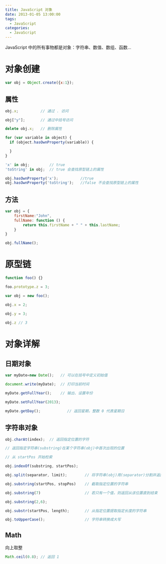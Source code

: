 ```yaml
---
title: JavaScript 对象
date: 2013-01-05 13:00:00
tags:
  - JavaScript
categories:
  - JavaScript
---
```


JavaScript 中的所有事物都是对象：字符串、数值、数组、函数...

<!--more-->

# 对象创建

```js
var obj = Object.create({x:1});
```

## 属性

```js
obj.x;          // 通过 . 访问

obj["y"];       // 通过中括号访问

delete obj.x;   // 删除属性

for (var variable in object) {
  if (object.hasOwnProperty(variable)) {

  }
}

'x' in obj;         // true
'toString' in obj;  // true 会查找原型链上的属性

obj.hasOwnProperty('x');          //true
obj.hasOwnProperty('toString');   //false 不会查找原型链上的属性
```

## 方法

```js
var obj = {
    firstName:"John",
    fullName: function () {
        return this.firstName + " " + this.lastName;
    }
}

obj.fullName();
```

# 原型链

```js
function foo() {}

foo.prototype.z = 3;

var obj = new foo();

obj.x = 2;

obj.y = 3;

obj.z // 3
```

# 对象详解

## 日期对象

```javascript
var myDate=new Date();   // 可以在括号中定义初始值

document.write(myDate);  // 打印当前时间

myDate.getFullYear();    // 输出、设置年份

myDate.setFullYear(2013);

myDate.getDay();            // 返回星期，整数 0 代表星期日
```

## 字符串对象

```javascript
obj.charAt(index);  // 返回指定位置的字符

// 返回指定字符串(substring)在某个字符串(obj)中首次出现的位置

// 从 startPos 开始检索

obj.indexOf(substring, startPos);

obj.split(separator, limit);        // 将字符串(obj)用(separator)分割并返回数组

obj.substring(startPos, stopPos)    // 截取指定位置的字符串

obj.substring(7)                    // 若只有一个值，则返回从该位置直到结束

obj.substring(2,6);

obj.substr(startPos, length);       // 从指定位置提取指定长度的字符串

obj.toUpperCase();                  // 字符串转换成大写
```

## Math

向上取整

```javascript
Math.ceil(0.8); // 返回 1
```
